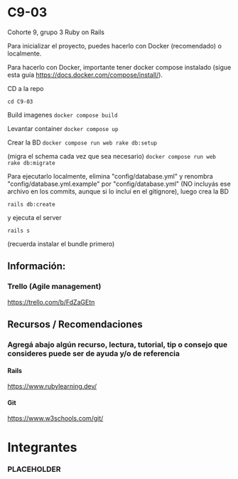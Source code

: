 # C9-03
Cohorte 9, grupo 3 Ruby on Rails

Para inicializar el proyecto, puedes hacerlo con Docker (recomendado) o localmente.

Para hacerlo con Docker, importante tener docker compose instalado (sigue esta guía https://docs.docker.com/compose/install/). 

CD a la repo

`cd C9-03`

Build imagenes
`docker compose build`

Levantar container
`docker compose up`

Crear la BD
`docker compose run web rake db:setup`

(migra el schema cada vez que sea necesario)
`docker compose run web rake db:migrate`

Para ejecutarlo localmente, elimina "config/database.yml" y renombra "config/database.yml.example" por "config/database.yml" (NO incluyás ese archivo en los commits, aunque si lo incluí en el gitignore), luego crea la BD

`rails db:create`

y ejecuta el server

`rails s`

(recuerda instalar el bundle primero)



## Información:
### Trello (Agile management)
https://trello.com/b/FdZaGEtn


## Recursos / Recomendaciones
### Agregá abajo algún recurso, lectura, tutorial, tip o consejo que consideres puede ser de ayuda y/o de referencia
#### Rails
https://www.rubylearning.dev/

#### Git

https://www.w3schools.com/git/

# Integrantes
### PLACEHOLDER
